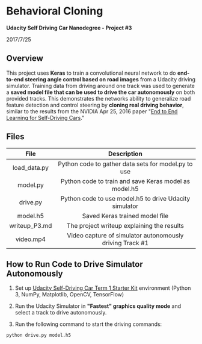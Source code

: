 # **Behavioral Cloning**

**Udacity Self Driving Car Nanodegree - Project #3**

2017/7/25

## Overview

This project uses **Keras** to train a convolutional neural network to do **end-to-end steering angle control based on road images** from a Udacity driving simulator.  Training data from driving around one track was used to generate a **saved model file that can be used to drive the car autonomously** on both provided tracks.  This demonstrates the networks ability to generalize road feature detection and control steering by **cloning real driving behavior**, similar to the results from the NVIDIA Apr 25, 2016 paper "[End to End Learning for Self-Driving Cars](https://arxiv.org/pdf/1604.07316v1.pdf)."

## Files

| File 					|     Description	        								| 
|:---------------------:|:---------------------------------------------------------:| 
| load_data.py 			| Python code to gather data sets for model.py to use	 	| 
| model.py 				| Python code to train and save Keras model as model.h5		| 
| drive.py 				| Python code to use model.h5 to drive Udacity simulator	|
| model.h5				| Saved Keras trained model file							|
| writeup_P3.md			| The project writeup explaining the results				|
| video.mp4				| Video capture of simulator autonomously driving Track #1	|

## How to Run Code to Drive Simulator Autonomously

1. Set up [Udacity Self-Driving Car Term 1 Starter Kit](https://github.com/udacity/CarND-Term1-Starter-Kit) environment (Python 3, NumPy, Matplotlib, OpenCV, TensorFlow)

2. Run the Udacity Simulator in **"Fastest" graphics quality mode** and select a track to drive autonomously.

3. Run the following command to start the driving commands:

```
python drive.py model.h5
```